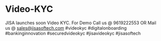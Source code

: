 # Video-KYC
JISA launches soon Video KYC. For Demo Call us @ 9619222553 OR Mail us @ sales@jisasoftech.com  #videokyc #digitalonboarding #bankinginnovation #securedvideokyc #jisavideokyc #jisasoftech
